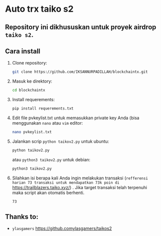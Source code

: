 # Auto trx taiko s2

## Repository ini dikhususkan untuk proyek airdrop `taiko s2`.

## Cara install

1. Clone repository:

   ```bash
   git clone https://github.com/IKSANNURPADILLAH/blockchaintx.git
   ```

2. Masuk ke direktory:

   ```bash
   cd blockchaintx
   ```
   
3. Install requerements:

   ```bash
   pip install requerements.txt
   ```
   
4. Edit file pvkeylist.txt untuk memasukkan private key Anda (bisa menggunakan `nano` atau `vim` editor:

   ```bash
   nano pvkeylist.txt
   ```

5. Jalankan scrip `python taikov2.py` untuk ubuntu:

   ```bash
   python taikov2.py
   ```
   atau `python3 taikov2.py` untuk debian:
     
   ```bash
   python3 taikov2.py
   ```
   
6. Silahkan isi berapa kali Anda ingin melakukan transaksi (`refferensi harian 73 transaksi untuk mendapatkan 73k poin di ` https://trailblazers.taiko.xyz/) . Jika target transaksi telah terpenuhi maka script akan otomatis berhenti.
   ```bash
   73
   ```

## Thanks to:
- `ylasgamers` https://github.comylasgamers/taikos2
